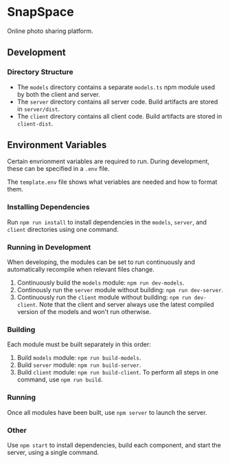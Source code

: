 # SnapSpace
Online photo sharing platform.

## Development

### Directory Structure
- The `models` directory contains a separate `models.ts` npm module used by both the client and server.
- The `server` directory contains all server code. Build artifacts are stored in `server/dist`.
- The `client` directory contains all client code. Build artifacts are stored in `client-dist`.

## Environment Variables
Certain envrionment variables are required to run. During development, these can be specified in a `.env` file.

The `template.env` file shows what veriables are needed and how to format them.

### Installing Dependencies
Run `npm run install` to install dependencies in the `models`, `server`, and `client` directories using one command.

### Running in Development
When developing, the modules can be set to run continuously and automatically recompile when relevant files change.
1. Continuously build the `models` module: `npm run dev-models`.
2. Continously run the `server` module without building: `npm run dev-server`.
3. Continuously run the `client` module without building: `npm run dev-client`.
Note that the client and server always use the latest compiled version of the models and won't run otherwise.

### Building
Each module must be built separately in this order:
1. Build `models` module: `npm run build-models`.
2. Build `server` module: `npm run build-server`.
3. Build `client` module: `npm run build-client`.
To perform all steps in one command, use `npm run build`.

### Running
Once all modules have been built, use `npm server` to launch the server.

### Other
Use `npm start` to install dependencies, build each component, and start the server, using a single command.